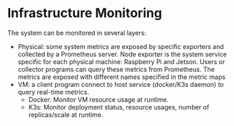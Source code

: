 # Infrastructure Monitoring
The system can be monitored in several layers:
- Physical: some system metrics are exposed by specific exporters and collected by a Prometheus server.
Node exporter is the system service specific for each physical machine: Raspberry Pi and Jetson.
Users or collector programs can query these metrics from Prometheus.
The metrics are exposed with different names specified in the metric maps
- VM: a client program connect to host service (docker/K3s daemon) to query real-time metrics.
    - Docker: Monitor VM resource usage at runtime.
    - K3s: Monitor deployment status, resource usages, number of replicas/scale at runtime.

[comment]: <> (rsync -av -e ssh --exclude='dataset' ./* aaltosea@edge-k3s-j6.cs.aalto.fi:/home/aaltosea/workspace/elamlserving)